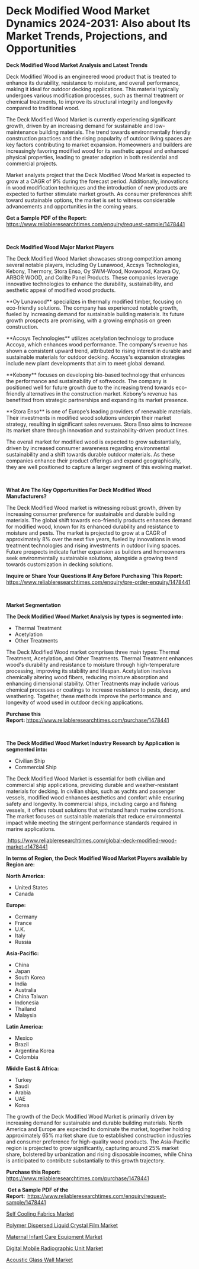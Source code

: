 <p><h1>Deck Modified Wood Market Dynamics 2024-2031: Also about Its Market Trends, Projections, and Opportunities</h1></p><p><strong>Deck Modified Wood Market Analysis and Latest Trends</strong></p>
<p><p>Deck Modified Wood is an engineered wood product that is treated to enhance its durability, resistance to moisture, and overall performance, making it ideal for outdoor decking applications. This material typically undergoes various modification processes, such as thermal treatment or chemical treatments, to improve its structural integrity and longevity compared to traditional wood. </p><p>The Deck Modified Wood Market is currently experiencing significant growth, driven by an increasing demand for sustainable and low-maintenance building materials. The trend towards environmentally friendly construction practices and the rising popularity of outdoor living spaces are key factors contributing to market expansion. Homeowners and builders are increasingly favoring modified wood for its aesthetic appeal and enhanced physical properties, leading to greater adoption in both residential and commercial projects.</p><p>Market analysts project that the Deck Modified Wood Market is expected to grow at a CAGR of 9% during the forecast period. Additionally, innovations in wood modification techniques and the introduction of new products are expected to further stimulate market growth. As consumer preferences shift toward sustainable options, the market is set to witness considerable advancements and opportunities in the coming years.</p></p>
<p><strong>Get a Sample PDF of the Report:&nbsp;</strong> <a href="https://www.reliableresearchtimes.com/enquiry/request-sample/1478441?utm_campaign=1287&utm_medium=2&utm_source=Github&utm_content=ia&utm_term=28092024&utm_id=deck-modified-wood">https://www.reliableresearchtimes.com/enquiry/request-sample/1478441</a></p>
<p>&nbsp;</p>
<p><strong>Deck Modified Wood Major Market Players</strong></p>
<p><p>The Deck Modified Wood Market showcases strong competition among several notable players, including Oy Lunawood, Accsys Technologies, Kebony, Thermory, Stora Enso, Oy SWM-Wood, Novawood, Karava Oy, ARBOR WOOD, and Coillte Panel Products. These companies leverage innovative technologies to enhance the durability, sustainability, and aesthetic appeal of modified wood products.</p><p>**Oy Lunawood** specializes in thermally modified timber, focusing on eco-friendly solutions. The company has experienced notable growth, fueled by increasing demand for sustainable building materials. Its future growth prospects are promising, with a growing emphasis on green construction.</p><p>**Accsys Technologies** utilizes acetylation technology to produce Accoya, which enhances wood performance. The company's revenue has shown a consistent upward trend, attributed to rising interest in durable and sustainable materials for outdoor decking. Accsys's expansion strategies include new plant developments that aim to meet global demand.</p><p>**Kebony** focuses on developing bio-based technology that enhances the performance and sustainability of softwoods. The company is positioned well for future growth due to the increasing trend towards eco-friendly alternatives in the construction market. Kebony's revenue has benefitted from strategic partnerships and expanding its market presence.</p><p>**Stora Enso** is one of Europe’s leading providers of renewable materials. Their investments in modified wood solutions underpin their market strategy, resulting in significant sales revenues. Stora Enso aims to increase its market share through innovation and sustainability-driven product lines.</p><p>The overall market for modified wood is expected to grow substantially, driven by increased consumer awareness regarding environmental sustainability and a shift towards durable outdoor materials. As these companies enhance their product offerings and expand geographically, they are well positioned to capture a larger segment of this evolving market.</p></p>
<p>&nbsp;</p>
<p><strong>What Are The Key Opportunities For Deck Modified Wood Manufacturers?</strong></p>
<p><p>The Deck Modified Wood market is witnessing robust growth, driven by increasing consumer preference for sustainable and durable building materials. The global shift towards eco-friendly products enhances demand for modified wood, known for its enhanced durability and resistance to moisture and pests. The market is projected to grow at a CAGR of approximately 8% over the next five years, fueled by innovations in wood treatment technologies and rising investments in outdoor living spaces. Future prospects indicate further expansion as builders and homeowners seek environmentally sustainable solutions, alongside a growing trend towards customization in decking solutions.</p></p>
<p><strong>Inquire or Share Your Questions If Any Before Purchasing This Report:</strong> <a href="https://www.reliableresearchtimes.com/enquiry/pre-order-enquiry/1478441?utm_campaign=1287&utm_medium=2&utm_source=Github&utm_content=ia&utm_term=28092024&utm_id=deck-modified-wood">https://www.reliableresearchtimes.com/enquiry/pre-order-enquiry/1478441</a></p>
<p>&nbsp;</p>
<p><strong>Market Segmentation</strong></p>
<p><strong>The Deck Modified Wood Market Analysis by types is segmented into:</strong></p>
<p><ul><li>Thermal Treatment</li><li>Acetylation</li><li>Other Treatments</li></ul></p>
<p><p>The Deck Modified Wood market comprises three main types: Thermal Treatment, Acetylation, and Other Treatments. Thermal Treatment enhances wood's durability and resistance to moisture through high-temperature processing, improving its stability and lifespan. Acetylation involves chemically altering wood fibers, reducing moisture absorption and enhancing dimensional stability. Other Treatments may include various chemical processes or coatings to increase resistance to pests, decay, and weathering. Together, these methods improve the performance and longevity of wood used in outdoor decking applications.</p></p>
<p><strong>Purchase this Report:&nbsp;</strong><a href="https://www.reliableresearchtimes.com/purchase/1478441?utm_campaign=1287&utm_medium=2&utm_source=Github&utm_content=ia&utm_term=28092024&utm_id=deck-modified-wood">https://www.reliableresearchtimes.com/purchase/1478441</a></p>
<p>&nbsp;</p>
<p><strong>The Deck Modified Wood Market Industry Research by Application is segmented into:</strong></p>
<p><ul><li>Civilian Ship</li><li>Commercial Ship</li></ul></p>
<p><p>The Deck Modified Wood Market is essential for both civilian and commercial ship applications, providing durable and weather-resistant materials for decking. In civilian ships, such as yachts and passenger vessels, modified wood enhances aesthetics and comfort while ensuring safety and longevity. In commercial ships, including cargo and fishing vessels, it offers robust solutions that withstand harsh marine conditions. The market focuses on sustainable materials that reduce environmental impact while meeting the stringent performance standards required in marine applications.</p></p>
<p><a href="https://www.reliableresearchtimes.com/global-deck-modified-wood-market-r1478441?utm_campaign=1287&utm_medium=2&utm_source=Github&utm_content=ia&utm_term=28092024&utm_id=deck-modified-wood">&nbsp;https://www.reliableresearchtimes.com/global-deck-modified-wood-market-r1478441</a></p>
<p><strong>In terms of Region, the Deck Modified Wood Market Players available by Region are:</strong></p>
<p>
    <p> <strong> North America: </strong>
        <ul>
            <li>United States</li>
            <li>Canada</li>
        </ul>
        </p> 
    <p> <strong> Europe: </strong>
        <ul>
            <li>Germany</li>
            <li>France</li>
            <li>U.K.</li>
            <li>Italy</li>
            <li>Russia</li>
        </ul>
        </p> 
    <p> <strong> Asia-Pacific: </strong>
        <ul>
            <li>China</li>
            <li>Japan</li>
            <li>South Korea</li>
            <li>India</li>
            <li>Australia</li>
            <li>China Taiwan</li>
            <li>Indonesia</li>
            <li>Thailand</li>
            <li>Malaysia</li>
        </ul>
        </p> 
    <p> <strong> Latin America: </strong>
        <ul>
            <li>Mexico</li>
            <li>Brazil</li>
            <li>Argentina Korea</li>
            <li>Colombia</li>
        </ul>
        </p> 
    <p> <strong> Middle East & Africa: </strong>
        <ul>
            <li>Turkey</li>
            <li>Saudi</li>
            <li>Arabia</li>
            <li>UAE</li>
            <li>Korea</li>
        </ul>
    </p>
    </p>
<p><p>The growth of the Deck Modified Wood Market is primarily driven by increasing demand for sustainable and durable building materials. North America and Europe are expected to dominate the market, together holding approximately 65% market share due to established construction industries and consumer preference for high-quality wood products. The Asia-Pacific region is projected to grow significantly, capturing around 25% market share, bolstered by urbanization and rising disposable incomes, while China is anticipated to contribute substantially to this growth trajectory.</p></p>
<p><strong>Purchase this Report: </strong><a href="https://www.reliableresearchtimes.com/purchase/1478441?utm_campaign=1287&utm_medium=2&utm_source=Github&utm_content=ia&utm_term=28092024&utm_id=deck-modified-wood">https://www.reliableresearchtimes.com/purchase/1478441</a></p>
<p>&nbsp;<strong>Get a Sample PDF of the Report:&nbsp;&nbsp;</strong><a href="https://www.reliableresearchtimes.com/enquiry/request-sample/1478441?utm_campaign=1287&utm_medium=2&utm_source=Github&utm_content=ia&utm_term=28092024&utm_id=deck-modified-wood">https://www.reliableresearchtimes.com/enquiry/request-sample/1478441</a></p>
<p><strong></strong></p>
<p><p><a href="https://www.linkedin.com/pulse/self-cooling-fabrics-market-emerging-trends-future-prospects-xwvpf?utm_campaign=1287&utm_medium=2&utm_source=Github&utm_content=ia&utm_term=28092024&utm_id=deck-modified-wood">Self Cooling Fabrics Market</a></p><p><a href="https://www.linkedin.com/pulse/polymer-dispersed-liquid-crystal-film-market-industry-landscape-tpovf?utm_campaign=1287&utm_medium=2&utm_source=Github&utm_content=ia&utm_term=28092024&utm_id=deck-modified-wood">Polymer Dispersed Liquid Crystal Film Market</a></p><p><a href="https://issuu.com/reportprime-2/docs/maternal-infant-care-equipment-mark_1d22511fbf4580?utm_campaign=1287&utm_medium=2&utm_source=Github&utm_content=ia&utm_term=28092024&utm_id=deck-modified-wood">Maternal Infant Care Equipment Market</a></p><p><a href="https://issuu.com/reportprime-2/docs/digital-mobile-radiographic-unit-ma_de8e678526a49c?utm_campaign=1287&utm_medium=2&utm_source=Github&utm_content=ia&utm_term=28092024&utm_id=deck-modified-wood">Digital Mobile Radiographic Unit Market</a></p><p><a href="https://www.linkedin.com/pulse/acoustic-glass-wall-market-segmentation-geographical-regions-forcast-amvcf?utm_campaign=1287&utm_medium=2&utm_source=Github&utm_content=ia&utm_term=28092024&utm_id=deck-modified-wood">Acoustic Glass Wall Market</a></p></p>